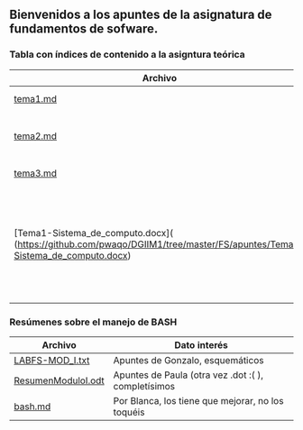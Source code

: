 ## Bienvenidos a los apuntes de la asignatura de fundamentos de sofware.
### Tabla con índices de contenido a la asigntura teórica
 Archivo      	      	 	   | Descripción
 --- 				   | ---
 [tema1.md](https://github.com/pwaqo/DGIIM1/tree/master/FS/apuntes/tema1.md) | Sistemas de cómputo
 [tema2.md](https://github.com/pwaqo/DGIIM1/tree/master/FS/apuntes/tema2.md) | Introducción a los sistemas operativos
 [tema3.md](https://github.com/pwaqo/DGIIM1/tree/master/FS/apuntes/tema3.md) | Compilación y enlazado
 [Tema1-Sistema_de_computo.docx]( (https://github.com/pwaqo/DGIIM1/tree/master/FS/apuntes/Tema1-Sistema_de_computo.docx) | Esto está aquí por respeto a Paula, pero es una vergüenza y deshonra para el repositorio el .docx

### Resúmenes sobre el manejo de BASH

 Archivo | Dato interés
  --- 	 | ---
 [ LABFS-MOD_I.txt](https://github.com/pwaqo/DGIIM1/tree/master/FS/apuntes/LABFS-MOD_I.txt)	| Apuntes de Gonzalo, esquemáticos
 [ResumenModuloI.odt](https://github.com/pwaqo/DGIIM1/tree/master/FS/apuntes/ResumenModuloI.odt) | Apuntes de Paula (otra vez .dot :( ), completísimos
 [bash.md](https://github.com/pwaqo/DGIIM1/tree/master/FS/apuntes/bash.md)		| Por Blanca, los tiene que mejorar, no los toquéis